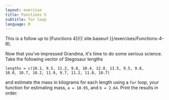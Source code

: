 ```yaml
---
layout: exercise
title: Functions 5
subtitle: for loop
language: R
---
```


This is a follow up to [Functions 4]({{ site.baseurl }}/exercises/Functions-4-R).

Now that you've impressed Grandma, it's time to do some serious science.
Take the following vector of Stegosaur lengths

```
lengths = c(10.1, 9.5, 11.2, 9.8, 10.4, 12.0, 11.5, 9.5, 9.8,
10.0, 10.7, 10.2, 11.9, 9.7, 11.2, 11.8, 10.7)
```

and estimate the mass in kilograms for each length using a `for` loop,
your function for estimating mass, `a = 10.95`, and `b = 2.64`. Print the
results in order.
